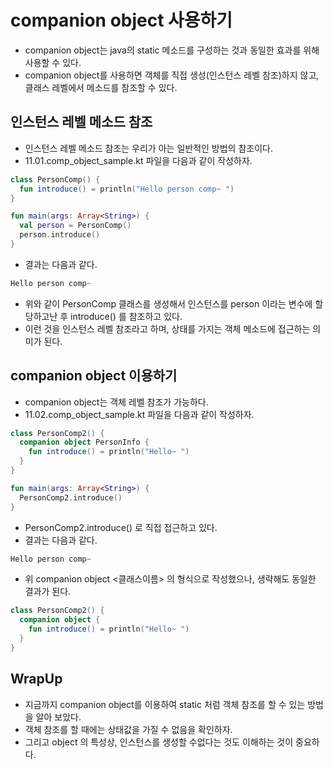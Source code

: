 # companion object 사용하기 

- companion object는 java의 static 메소드를 구성하는 것과 동일한 효과를 위해 사용할 수 있다. 
- companion object를 사용하면 객체를 직접 생성(인스턴스 레벨 참조)하지 않고, 클래스 레벨에서 메소드를 참조할 수 있다. 

## 인스턴스 레벨 메소드 참조

- 인스턴스 레벨 메소드 참조는 우리가 아는 일반적인 방법의 참조이다. 
- 11.01.comp_object_sample.kt 파일을 다음과 같이 작성하자. 

```kt
class PersonComp() {
  fun introduce() = println("Hello person comp~ ")
}

fun main(args: Array<String>) {
  val person = PersonComp()
  person.introduce()
}
```

- 결과는 다음과 같다. 

```kt
Hello person comp~ 
```

- 위와 같이 PersonComp 클래스를 생성해서 인스턴스를 person 이라는 변수에 할당하고난 후 introduce() 를 참조하고 있다. 
- 이런 것을 인스턴스 레벨 참조라고 하며, 상태를 가지는 객체 메소드에 접근하는 의미가 된다. 

## companion object 이용하기 

- companion object는 객체 레벨 참조가 가능하다. 
- 11.02.comp_object_sample.kt 파일을 다음과 같이 작성하자. 

```kt
class PersonComp2() {
  companion object PersonInfo {
    fun introduce() = println("Hello~ ")
  }
}

fun main(args: Array<String>) {
  PersonComp2.introduce()
}
```

- PersonComp2.introduce() 로 직접 접근하고 있다. 
- 결과는 다음과 같다. 

```kt
Hello person comp~ 
```

- 위 companion object <클래스이름> 의 형식으로 작성했으나, 생략해도 동일한 결과가 된다. 


```kt
class PersonComp2() {
  companion object {
    fun introduce() = println("Hello~ ")
  }
}
``` 

## WrapUp

- 지금까지 companion object를 이용하여 static 처럼 객체 참조를 할 수 있는 방법을 알아 보았다. 
- 객체 참조를 할 때에는 상태값을 가질 수 없음을 확인하자. 
- 그리고 object 의 특성상, 인스턴스를 생성할 수없다는 것도 이해하는 것이 중요하다. 


